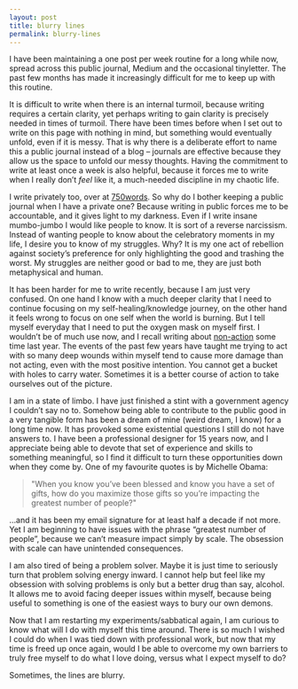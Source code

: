 ```yaml
---
layout: post
title: blurry lines
permalink: blurry-lines
---
```


I have been maintaining a one post per week routine for a long while now, spread across this public journal, Medium and the occasional tinyletter. The past few months has made it increasingly difficult for me to keep up with this routine. 

It is difficult to write when there is an internal turmoil, because writing requires a certain clarity, yet perhaps writing to gain clarity is precisely needed in times of turmoil. There have been times before when I set out to write on this page with nothing in mind, but something would eventually unfold, even if it is messy. That is why there is a deliberate effort to name this a public journal instead of a blog – journals are effective because they allow us the space to unfold our messy thoughts. Having the commitment to write at least once a week is also helpful, because it forces me to write when I really don’t _feel_ like it, a much-needed discipline in my chaotic life. 

I write privately too, over at [750words](http://750words.com). So why do I bother keeping a public journal when I have a private one? Because writing in public forces me to be accountable, and it gives light to my darkness. Even if I write insane mumbo-jumbo I would like people to know. It is sort of a reverse narcissism. Instead of wanting people to know about the celebratory moments in my life, I desire you to know of my struggles. Why? It is my one act of rebellion against society’s preference for only highlighting the good and trashing the worst. My struggles are neither good or bad to me, they are just both metaphysical and human. 

It has been harder for me to write recently, because I am just very confused. On one hand I know with a much deeper clarity that I need to continue focusing on my self-healing/knowledge journey, on the other hand it feels wrong to focus on one self when the world is burning. But I tell myself everyday that I need to put the oxygen mask on myself first. I wouldn’t be of much use now, and I recall writing about [non-action](http://journal.winnielim.org/sitting-with-ambivalence) some time last year. The events of the past few years have taught me trying to act with so many deep wounds within myself tend to cause more damage than not acting, even with the most positive intention. You cannot get a bucket with holes to carry water. Sometimes it is a better course of action to take ourselves out of the picture. 

I am in a state of limbo. I have just finished a stint with a government agency I couldn’t say no to. Somehow being able to contribute to the public good in a very tangible form has been a dream of mine (weird dream, I know) for a long time now. It has provoked some existential questions I still do not have answers to. I have been a professional designer for 15 years now, and I appreciate being able to devote that set of experience and skills to something meaningful, so I find it difficult to turn these opportunities down when they come by. One of my favourite quotes is by Michelle Obama:

> "When you know you’ve been blessed and know you have a set of gifts, how do you maximize those gifts so you’re impacting the greatest number of people?" 

…and it has been my email signature for at least half a decade if not more. Yet I am beginning to have issues with the phrase “greatest number of people”, because we can’t measure impact simply by scale. The obsession with scale can have unintended consequences.

I am also tired of being a problem solver. Maybe it is just time to seriously turn that problem solving energy inward. I cannot help but feel like my obsession with solving problems is only but a better drug than say, alcohol. It allows me to avoid facing deeper issues within myself, because being useful to something is one of the easiest ways to bury our own demons. 

Now that I am restarting my experiments/sabbatical again, I am curious to know what will I do with myself this time around. There is so much I wished I could do when I was tied down with professional work, but now that my time is freed up once again, would I be able to overcome my own barriers to truly free myself to do what I love doing, versus what I expect myself to do? 

Sometimes, the lines are blurry.
